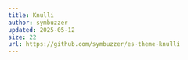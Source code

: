 ```yaml
---
title: Knulli
author: symbuzzer
updated: 2025-05-12
size: 22
url: https://github.com/symbuzzer/es-theme-knulli
---
```

